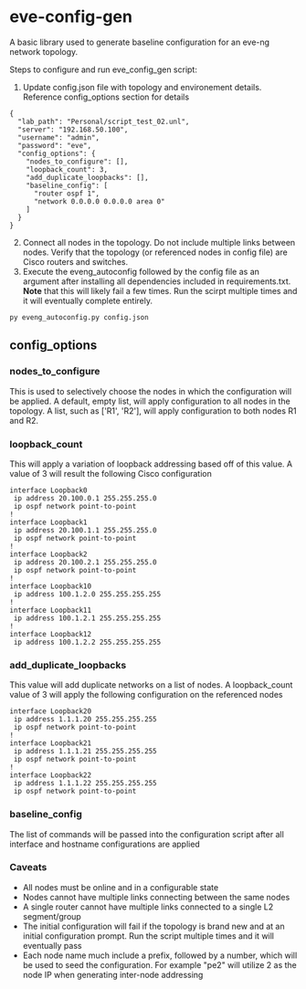 # eve-config-gen

A basic library used to generate baseline configuration for an eve-ng network topology.

Steps to configure and run eve_config_gen script:
1. Update config.json file with topology and environement details. Reference config_options section for details

```
{
  "lab_path": "Personal/script_test_02.unl",
  "server": "192.168.50.100",
  "username": "admin",
  "password": "eve",
  "config_options": {
    "nodes_to_configure": [],
    "loopback_count": 3,
    "add_duplicate_loopbacks": [],
    "baseline_config": [
      "router ospf 1",
      "network 0.0.0.0 0.0.0.0 area 0"
    ]
  }
}
```
2. Connect all nodes in the topology. Do not include multiple links between nodes. Verify that the topology (or referenced nodes in config file) are Cisco routers and switches.
3. Execute the eveng_autoconfig followed by the config file as an argument after installing all dependencies included in requirements.txt. **Note** that this will likely fail a few times. Run the scirpt multiple times and it will eventually complete entirely. 

```
py eveng_autoconfig.py config.json
```

## config_options

### nodes_to_configure
This is used to selectively choose the nodes in which the configuration will be applied. A default, empty list, will apply configuration to all nodes in the topology. A list, such as ['R1', 'R2'], will apply configuration to both nodes R1 and R2.

### loopback_count
This will apply a variation of loopback addressing based off of this value. A value of 3 will result the following Cisco configuration
```
interface Loopback0
 ip address 20.100.0.1 255.255.255.0
 ip ospf network point-to-point
!
interface Loopback1
 ip address 20.100.1.1 255.255.255.0
 ip ospf network point-to-point
!
interface Loopback2
 ip address 20.100.2.1 255.255.255.0
 ip ospf network point-to-point
!
interface Loopback10
 ip address 100.1.2.0 255.255.255.255
!
interface Loopback11
 ip address 100.1.2.1 255.255.255.255
!
interface Loopback12
 ip address 100.1.2.2 255.255.255.255
```
### add_duplicate_loopbacks
This value will add duplicate networks on a list of nodes. A loopback_count value of 3 will apply the following configuration on the referenced nodes
```
interface Loopback20
 ip address 1.1.1.20 255.255.255.255
 ip ospf network point-to-point
!
interface Loopback21
 ip address 1.1.1.21 255.255.255.255
 ip ospf network point-to-point
!
interface Loopback22
 ip address 1.1.1.22 255.255.255.255
 ip ospf network point-to-point
```

### baseline_config
The list of commands will be passed into the configuration script after all interface and hostname configurations are applied


### Caveats
- All nodes must be online and in a configurable state
- Nodes cannot have multiple links connecting between the same nodes
- A single router cannot have multiple links connected to a single L2 segment/group
- The initial configuration will fail if the topology is brand new and at an initial configuration prompt. Run the script multiple times and it will eventually pass
- Each node name much include a prefix, followed by a number, which will be used to seed the configuration. For example "pe2" will utilize 2 as the node IP when generating inter-node addressing